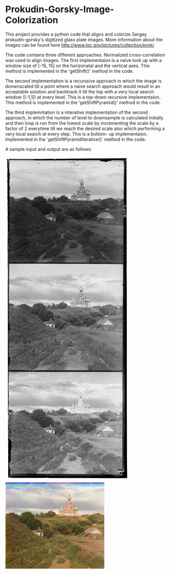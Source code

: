 # Prokudin-Gorsky-Image-Colorization
This project provides a python code that aligns and colorize Sergey prokudin-gorsky's digitized glass plate images.
More information about the images can be found here http://www.loc.gov/pictures/collection/prok/.

The code contains three different approaches.
Normalized cross-correlation was used to align images.
The first implementaion is a naive look up with a window size of [-15, 15] on the horizonatal and the vertical axes. This method is implemented in the 'getShift()' method in the code.

The second implementation is a recurssive approach in which the image is donwnscaled till a point where a naive search approach would result in an acceptable solution and backtrack it till the top with a very local search window ([-1,1]) at every level. This is a top-down recursive implementaion. This method is implemented in the 'getShiftPyramid()' method in the code.

The third implemntation is a interative implementation of the second approach, in which the number of level to downsample is calculated initially and then loop is run from the lowest scale by incrementing the scale by a factor of 2 everytime till we reach the desired scale also which performing a very local search at every step. This is a bottom- up implementaion. Implemented in the 'getShiftPyramidIterative()' method in the code.

A sample input and output are as follows:

![alt text](https://github.com/nitinchakravarthy/Prokudin-Gorsky-Image-Colorization/blob/master/Images/cathedral.jpg)
![alt text](https://github.com/nitinchakravarthy/Prokudin-Gorsky-Image-Colorization/blob/master/Results/cathedral.jpg)
